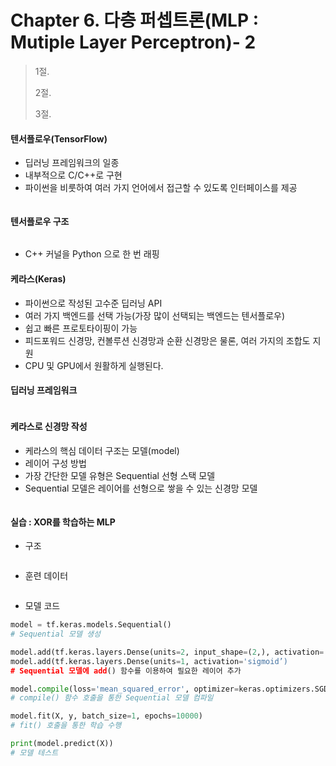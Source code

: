 # Chapter 6. 다층 퍼셉트론(MLP : Mutiple Layer Perceptron)- 2

> 1절.
>
> 2절.
>
> 3절.
>
> 
#### 텐서플로우(TensorFlow)
- 딥러닝 프레임워크의 일종
- 내부적으로 C/C++로 구현
- 파이썬을 비룻하여 여러 가지 언어에서 접근할 수 있도록 인터페이스를 제공

![]()

#### 텐서플로우 구조
![]()

- C++ 커널을 Python 으로 한 번 래핑

#### 케라스(Keras)
- 파이썬으로 작성된 고수준 딥러닝 API
- 여러 가지 백엔드를 선택 가능(가장 많이 선택되는 백엔드는 텐서플로우)
- 쉽고 빠른 프로토타이핑이 가능
- 피드포워드 신경망, 컨볼루션 신경망과 순환 신경망은 물론, 여러 가지의 조합도 지원
- CPU 및 GPU에서 원활하게 실행된다.

#### 딥러닝 프레임워크
![]()

#### 케라스로 신경망 작성
- 케라스의 핵심 데이터 구조는 모델(model)
- 레이어 구성 방법
- 가장 간단한 모델 유형은 Sequential 선형 스택 모델
- Sequential 모델은 레이어를 선형으로 쌓을 수 있는 신경망 모델

![]()

#### 실습 : XOR를 학습하는 MLP
- 구조

![]()

- 훈련 데이터

![]()

- 모델 코드
```Python
model = tf.keras.models.Sequential()
# Sequential 모델 생성

model.add(tf.keras.layers.Dense(units=2, input_shape=(2,), activation='sigmoid'))  # 유닛 1 : 은닉층
model.add(tf.keras.layers.Dense(units=1, activation='sigmoid’)                     # 유닛 2 : 출력층
# Sequential 모델에 add() 함수를 이용하여 필요한 레이어 추가

model.compile(loss='mean_squared_error', optimizer=keras.optimizers.SGD(lr=0.3))
# compile() 함수 호출을 통한 Sequential 모델 컴파일

model.fit(X, y, batch_size=1, epochs=10000)
# fit() 호출을 통한 학습 수행

print(model.predict(X))
# 모델 테스트
```


